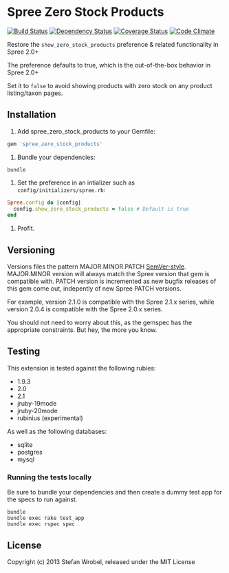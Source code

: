 Spree Zero Stock Products
======================
[![Build Status](http://img.shields.io/travis/swrobel/spree_zero_stock_products/2-2-stable.svg)](https://travis-ci.org/swrobel/spree_zero_stock_products) [![Dependency Status](http://img.shields.io/gemnasium/swrobel/spree_zero_stock_products.svg)](https://gemnasium.com/swrobel/spree_zero_stock_products) [![Coverage Status](http://img.shields.io/coveralls/swrobel/spree_zero_stock_products/2-2-stable.svg)](https://coveralls.io/r/swrobel/spree_zero_stock_products) [![Code Climate](   http://img.shields.io/codeclimate/github/swrobel/spree_zero_stock_products.svg)](https://codeclimate.com/github/swrobel/spree_zero_stock_products)

Restore the `show_zero_stock_products` preference & related functionality in Spree 2.0+

The preference defaults to true, which is the out-of-the-box behavior in Spree 2.0+

Set it to `false` to avoid showing products with zero stock on any product listing/taxon pages.

Installation
------------

1. Add spree_zero_stock_products to your Gemfile:

  ```ruby
  gem 'spree_zero_stock_products'
  ```

1. Bundle your dependencies:

  ```shell
  bundle
  ```

1. Set the preference in an intializer such as `config/initializers/spree.rb`:

  ```ruby
  Spree.config do |config|
    config.show_zero_stock_products = false # Default is true
  end
  ```

1. Profit.

Versioning
----------
Versions files the pattern MAJOR.MINOR.PATCH [SemVer-style](http://semver.org/). MAJOR.MINOR version will always match the Spree version that gem is compatible with. PATCH version is incremented as new bugfix releases of this gem come out, indepently of new Spree PATCH versions.

For example, version 2.1.0 is compatible with the Spree 2.1.x series, while version 2.0.4 is compatible with the Spree 2.0.x series.

You should not need to worry about this, as the gemspec has the appropriate constraints. But hey, the more you know.

Testing
-------
This extension is tested against the following rubies:

* 1.9.3
* 2.0
* 2.1
* jruby-19mode
* jruby-20mode
* rubinius (experimental)

As well as the following databases:

* sqlite
* postgres
* mysql

### Running the tests locally

Be sure to bundle your dependencies and then create a dummy test app for the specs to run against.

```shell
bundle
bundle exec rake test_app
bundle exec rspec spec
```

License
-------

Copyright (c) 2013 Stefan Wrobel, released under the MIT License
